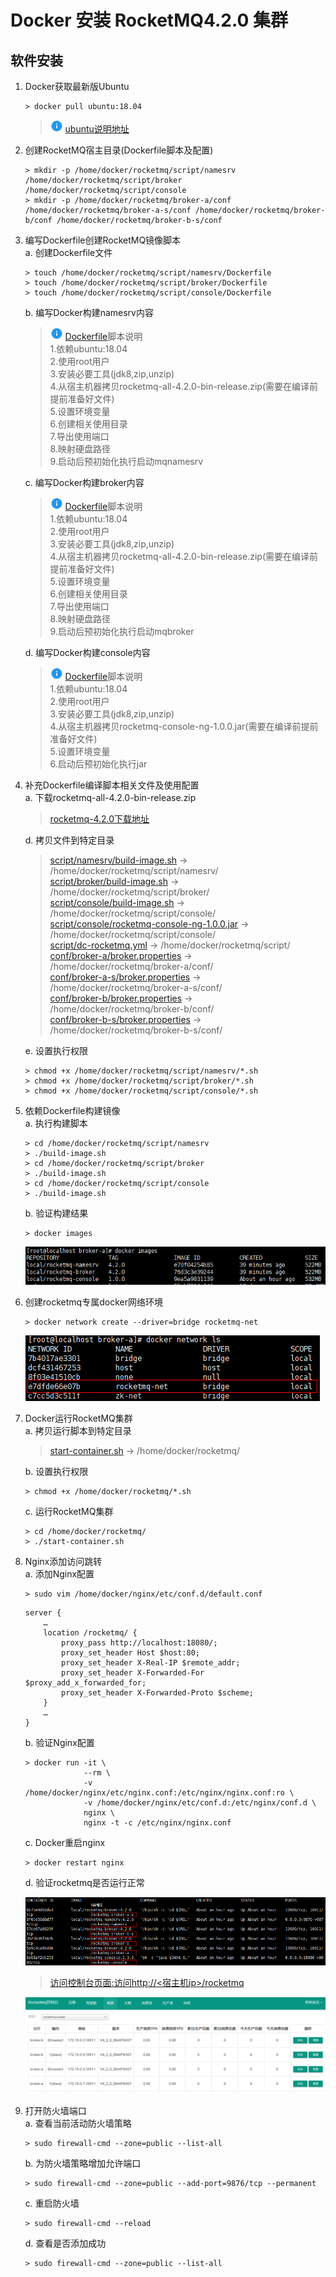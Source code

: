 # Docker 安装 RocketMQ4.2.0 集群

## 软件安装

1.  Docker获取最新版Ubuntu<br>

    ```命令
    > docker pull ubuntu:18.04
    ```

    > ![info][info] [ubuntu说明地址][ubuntu地址]

2.  创建RocketMQ宿主目录(Dockerfile脚本及配置)<br>

    ```命令
    > mkdir -p /home/docker/rocketmq/script/namesrv /home/docker/rocketmq/script/broker /home/docker/rocketmq/script/console
    > mkdir -p /home/docker/rocketmq/broker-a/conf /home/docker/rocketmq/broker-a-s/conf /home/docker/rocketmq/broker-b/conf /home/docker/rocketmq/broker-b-s/conf
    ```

3.  编写Dockerfile创建RocketMQ镜像脚本<br>
    a. 创建Dockerfile文件<br>

    ```命令
    > touch /home/docker/rocketmq/script/namesrv/Dockerfile
    > touch /home/docker/rocketmq/script/broker/Dockerfile
    > touch /home/docker/rocketmq/script/console/Dockerfile
    ```
    b. 编写Docker构建namesrv内容<br>

    > ![info][info] [Dockerfile](files/09/script/namesrv/Dockerfile)脚本说明<br>
    > 1.依赖ubuntu:18.04<br>
    > 2.使用root用户<br>
    > 3.安装必要工具(jdk8,zip,unzip)<br>
    > 4.从宿主机器拷贝rocketmq-all-4.2.0-bin-release.zip(需要在编译前提前准备好文件)<br>
    > 5.设置环境变量<br>
    > 6.创建相关使用目录<br>
    > 7.导出使用端口<br>
    > 8.映射硬盘路径<br>
    > 9.启动后预初始化执行启动mqnamesrv<br>

    c. 编写Docker构建broker内容<br>

    > ![info][info] [Dockerfile](files/09/script/broker/Dockerfile)脚本说明<br>
    > 1.依赖ubuntu:18.04<br>
    > 2.使用root用户<br>
    > 3.安装必要工具(jdk8,zip,unzip)<br>
    > 4.从宿主机器拷贝rocketmq-all-4.2.0-bin-release.zip(需要在编译前提前准备好文件)<br>
    > 5.设置环境变量<br>
    > 6.创建相关使用目录<br>
    > 7.导出使用端口<br>
    > 8.映射硬盘路径<br>
    > 9.启动后预初始化执行启动mqbroker<br>

    d. 编写Docker构建console内容<br>

    > ![info][info] [Dockerfile](files/09/script/console/Dockerfile)脚本说明<br>
    > 1.依赖ubuntu:18.04<br>
    > 2.使用root用户<br>
    > 3.安装必要工具(jdk8,zip,unzip)<br>
    > 4.从宿主机器拷贝rocketmq-console-ng-1.0.0.jar(需要在编译前提前准备好文件)<br>
    > 5.设置环境变量<br>
    > 6.启动后预初始化执行jar<br>

4.  补充Dockerfile编译脚本相关文件及使用配置<br>
    a. 下载rocketmq-all-4.2.0-bin-release.zip<br>

    > [rocketmq-4.2.0下载地址](https://www.apache.org/dyn/closer.cgi?path=rocketmq/4.2.0/rocketmq-all-4.2.0-bin-release.zip)

    d. 拷贝文件到特定目录<br>

    > [script/namesrv/build-image.sh](files/09/script/namesrv/build-image.sh) -> /home/docker/rocketmq/script/namesrv/<br>
    > [script/broker/build-image.sh](files/09/script/broker/build-image.sh) -> /home/docker/rocketmq/script/broker/<br>
    > [script/console/build-image.sh](files/09/script/console/build-image.sh) -> /home/docker/rocketmq/script/console/<br>
    > [script/console/rocketmq-console-ng-1.0.0.jar](files/09/script/console/rocketmq-console-ng-1.0.0.jar) -> /home/docker/rocketmq/script/console/<br>
    > [script/dc-rocketmq.yml](files/09/script/dc-rocketmq.yml) -> /home/docker/rocketmq/script/<br>
    > [conf/broker-a/broker.properties](files/09/conf/broker-a/broker.properties) -> /home/docker/rocketmq/broker-a/conf/<br>
    > [conf/broker-a-s/broker.properties](files/09/conf/broker-a-s/broker.properties) -> /home/docker/rocketmq/broker-a-s/conf/<br>
    > [conf/broker-b/broker.properties](files/09/conf/broker-b/broker.properties) -> /home/docker/rocketmq/broker-b/conf/<br>
    > [conf/broker-b-s/broker.properties](files/09/conf/broker-b-s/broker.properties) -> /home/docker/rocketmq/broker-b-s/conf/<br>

    e. 设置执行权限<br>

    ```命令
    > chmod +x /home/docker/rocketmq/script/namesrv/*.sh
    > chmod +x /home/docker/rocketmq/script/broker/*.sh
    > chmod +x /home/docker/rocketmq/script/console/*.sh
    ```

5.  依赖Dockerfile构建镜像<br>
    a. 执行构建脚本<br>

    ```命令
    > cd /home/docker/rocketmq/script/namesrv
    > ./build-image.sh
    > cd /home/docker/rocketmq/script/broker
    > ./build-image.sh 
    > cd /home/docker/rocketmq/script/console
    > ./build-image.sh  
    ```

    b. 验证构建结果<br>

    ```命令
    > docker images
    ```

    ![第5步-b](images/09_5_b_1.png)<br>

6. 创建rocketmq专属docker网络环境<br>

    ```命令
    > docker network create --driver=bridge rocketmq-net
    ```

    ![第6步](images/09_6_1.png)<br>

7. Docker运行RocketMQ集群<br>
    a. 拷贝运行脚本到特定目录<br>

    > [start-container.sh](files/09/start-container.sh) -> /home/docker/rocketmq/<br>

    b. 设置执行权限<br>

    ```命令
    > chmod +x /home/docker/rocketmq/*.sh
    ```

    c. 运行RocketMQ集群<br>

    ```命令
    > cd /home/docker/rocketmq/
    > ./start-container.sh
    ```

8.  Nginx添加访问跳转<br>
    a. 添加Nginx配置<br>

    ```命令
    > sudo vim /home/docker/nginx/etc/conf.d/default.conf
    ```

    ```内容
    server {
        …
        location /rocketmq/ {
            proxy_pass http://localhost:18080/;
            proxy_set_header Host $host:80;
            proxy_set_header X-Real-IP $remote_addr;
            proxy_set_header X-Forwarded-For $proxy_add_x_forwarded_for;
            proxy_set_header X-Forwarded-Proto $scheme;
        }
        …
    }
    ```

    b. 验证Nginx配置<br>

    ```命令
    > docker run -it \
                 --rm \
                 -v /home/docker/nginx/etc/nginx.conf:/etc/nginx/nginx.conf:ro \
                 -v /home/docker/nginx/etc/conf.d:/etc/nginx/conf.d \
                 nginx \
                 nginx -t -c /etc/nginx/nginx.conf
    ```

    c. Docker重启nginx<br>

    ```命令
    > docker restart nginx
    ```

    d. 验证rocketmq是否运行正常<br>

    ![第8步-1](images/09_8_1.png)<br>

    > [访问控制台页面:访问http\://\<宿主机ip>/rocketmq](http://ep.cn/rocketmq)<br>

    ![第8步-2](images/09_8_2.png)<br>

9. 打开防火墙端口<br>
    a. 查看当前活动防火墙策略<br>

    ```命令
    > sudo firewall-cmd --zone=public --list-all
    ```

    b. 为防火墙策略增加允许端口<br>

    ```命令
    > sudo firewall-cmd --zone=public --add-port=9876/tcp --permanent
    ```

    c. 重启防火墙<br>

    ```命令
    > sudo firewall-cmd --reload
    ```

    d. 查看是否添加成功<br>

    ```命令
    > sudo firewall-cmd --zone=public --list-all
    ```

[info]: /images/info.png

[ubuntu地址]: https://hub.docker.com/_/ubuntu/
